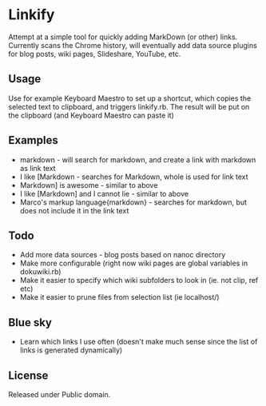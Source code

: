 # Linkify

Attempt at a simple tool for quickly adding MarkDown (or other) links. Currently scans the
Chrome history, will eventually add data source plugins for blog posts, wiki pages, Slideshare,
YouTube, etc.

## Usage
Use for example Keyboard Maestro to set up a shortcut, which copies the selected text to clipboard,
and triggers linkify.rb. The result will be put on the clipboard (and Keyboard Maestro can paste it)

## Examples
- markdown - will search for markdown, and create a link with markdown as link text
- I like [Markdown - searches for Markdown, whole is used for link text
- Markdown] is awesome - similar to above
- I like [Markdown] and I cannot lie - similar to above
- Marco's markup language{markdown} - searches for markdown, but does not include it in the link text

## Todo
- Add more data sources - blog posts based on nanoc directory
- Make more configurable (right now wiki pages are global variables in dokuwiki.rb)
- Make it easier to specify which wiki subfolders to look in (ie. not clip, ref etc)
- Make it easier to prune files from selection list (ie localhost/)

## Blue sky
- Learn which links I use often (doesn't make much sense since the list of links is generated dynamically)

## License
Released under Public domain.